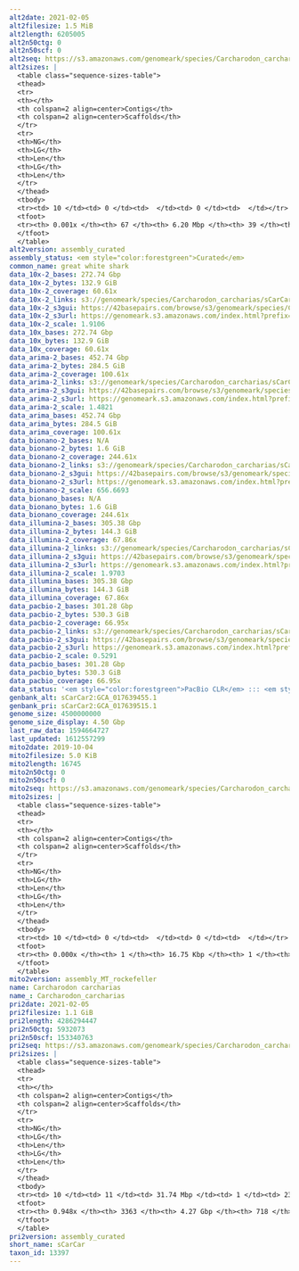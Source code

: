 ```yaml
---
alt2date: 2021-02-05
alt2filesize: 1.5 MiB
alt2length: 6205005
alt2n50ctg: 0
alt2n50scf: 0
alt2seq: https://s3.amazonaws.com/genomeark/species/Carcharodon_carcharias/sCarCar2/assembly_curated/sCarCar2.alt.cur.20210205.fasta.gz
alt2sizes: |
  <table class="sequence-sizes-table">
  <thead>
  <tr>
  <th></th>
  <th colspan=2 align=center>Contigs</th>
  <th colspan=2 align=center>Scaffolds</th>
  </tr>
  <tr>
  <th>NG</th>
  <th>LG</th>
  <th>Len</th>
  <th>LG</th>
  <th>Len</th>
  </tr>
  </thead>
  <tbody>
  <tr><td> 10 </td><td> 0 </td><td>  </td><td> 0 </td><td>  </td></tr>  <tr><td> 20 </td><td> 0 </td><td>  </td><td> 0 </td><td>  </td></tr>  <tr><td> 30 </td><td> 0 </td><td>  </td><td> 0 </td><td>  </td></tr>  <tr><td> 40 </td><td> 0 </td><td>  </td><td> 0 </td><td>  </td></tr>  <tr style="background-color:#cccccc;"><td> 50 </td><td> 0 </td><td>  </td><td> 0 </td><td>  </td></tr>  <tr><td> 60 </td><td> 0 </td><td>  </td><td> 0 </td><td>  </td></tr>  <tr><td> 70 </td><td> 0 </td><td>  </td><td> 0 </td><td>  </td></tr>  <tr><td> 80 </td><td> 0 </td><td>  </td><td> 0 </td><td>  </td></tr>  <tr><td> 90 </td><td> 0 </td><td>  </td><td> 0 </td><td>  </td></tr>  <tr><td> 100 </td><td> 0 </td><td>  </td><td> 0 </td><td>  </td></tr>  </tbody>
  <tfoot>
  <tr><th> 0.001x </th><th> 67 </th><th> 6.20 Mbp </th><th> 39 </th><th> 6.21 Mbp </th></tr>
  </tfoot>
  </table>
alt2version: assembly_curated
assembly_status: <em style="color:forestgreen">Curated</em>
common_name: great white shark
data_10x-2_bases: 272.74 Gbp
data_10x-2_bytes: 132.9 GiB
data_10x-2_coverage: 60.61x
data_10x-2_links: s3://genomeark/species/Carcharodon_carcharias/sCarCar2/genomic_data/10x/<br>
data_10x-2_s3gui: https://42basepairs.com/browse/s3/genomeark/species/Carcharodon_carcharias/sCarCar2/genomic_data/10x/
data_10x-2_s3url: https://genomeark.s3.amazonaws.com/index.html?prefix=species/Carcharodon_carcharias/sCarCar2/genomic_data/10x/
data_10x-2_scale: 1.9106
data_10x_bases: 272.74 Gbp
data_10x_bytes: 132.9 GiB
data_10x_coverage: 60.61x
data_arima-2_bases: 452.74 Gbp
data_arima-2_bytes: 284.5 GiB
data_arima-2_coverage: 100.61x
data_arima-2_links: s3://genomeark/species/Carcharodon_carcharias/sCarCar2/genomic_data/arima/<br>
data_arima-2_s3gui: https://42basepairs.com/browse/s3/genomeark/species/Carcharodon_carcharias/sCarCar2/genomic_data/arima/
data_arima-2_s3url: https://genomeark.s3.amazonaws.com/index.html?prefix=species/Carcharodon_carcharias/sCarCar2/genomic_data/arima/
data_arima-2_scale: 1.4821
data_arima_bases: 452.74 Gbp
data_arima_bytes: 284.5 GiB
data_arima_coverage: 100.61x
data_bionano-2_bases: N/A
data_bionano-2_bytes: 1.6 GiB
data_bionano-2_coverage: 244.61x
data_bionano-2_links: s3://genomeark/species/Carcharodon_carcharias/sCarCar2/genomic_data/bionano/<br>
data_bionano-2_s3gui: https://42basepairs.com/browse/s3/genomeark/species/Carcharodon_carcharias/sCarCar2/genomic_data/bionano/
data_bionano-2_s3url: https://genomeark.s3.amazonaws.com/index.html?prefix=species/Carcharodon_carcharias/sCarCar2/genomic_data/bionano/
data_bionano-2_scale: 656.6693
data_bionano_bases: N/A
data_bionano_bytes: 1.6 GiB
data_bionano_coverage: 244.61x
data_illumina-2_bases: 305.38 Gbp
data_illumina-2_bytes: 144.3 GiB
data_illumina-2_coverage: 67.86x
data_illumina-2_links: s3://genomeark/species/Carcharodon_carcharias/sCarCar2/genomic_data/illumina/<br>
data_illumina-2_s3gui: https://42basepairs.com/browse/s3/genomeark/species/Carcharodon_carcharias/sCarCar2/genomic_data/illumina/
data_illumina-2_s3url: https://genomeark.s3.amazonaws.com/index.html?prefix=species/Carcharodon_carcharias/sCarCar2/genomic_data/illumina/
data_illumina-2_scale: 1.9703
data_illumina_bases: 305.38 Gbp
data_illumina_bytes: 144.3 GiB
data_illumina_coverage: 67.86x
data_pacbio-2_bases: 301.28 Gbp
data_pacbio-2_bytes: 530.3 GiB
data_pacbio-2_coverage: 66.95x
data_pacbio-2_links: s3://genomeark/species/Carcharodon_carcharias/sCarCar2/genomic_data/pacbio/<br>
data_pacbio-2_s3gui: https://42basepairs.com/browse/s3/genomeark/species/Carcharodon_carcharias/sCarCar2/genomic_data/pacbio/
data_pacbio-2_s3url: https://genomeark.s3.amazonaws.com/index.html?prefix=species/Carcharodon_carcharias/sCarCar2/genomic_data/pacbio/
data_pacbio-2_scale: 0.5291
data_pacbio_bases: 301.28 Gbp
data_pacbio_bytes: 530.3 GiB
data_pacbio_coverage: 66.95x
data_status: '<em style="color:forestgreen">PacBio CLR</em> ::: <em style="color:forestgreen">10x</em> ::: <em style="color:forestgreen">Arima</em> ::: <em style="color:forestgreen">Illumina</em>'
genbank_alt: sCarCar2:GCA_017639455.1
genbank_pri: sCarCar2:GCA_017639515.1
genome_size: 4500000000
genome_size_display: 4.50 Gbp
last_raw_data: 1594664727
last_updated: 1612557299
mito2date: 2019-10-04
mito2filesize: 5.0 KiB
mito2length: 16745
mito2n50ctg: 0
mito2n50scf: 0
mito2seq: https://s3.amazonaws.com/genomeark/species/Carcharodon_carcharias/sCarCar2/assembly_MT_rockefeller/sCarCar2.MT.20191004.fasta.gz
mito2sizes: |
  <table class="sequence-sizes-table">
  <thead>
  <tr>
  <th></th>
  <th colspan=2 align=center>Contigs</th>
  <th colspan=2 align=center>Scaffolds</th>
  </tr>
  <tr>
  <th>NG</th>
  <th>LG</th>
  <th>Len</th>
  <th>LG</th>
  <th>Len</th>
  </tr>
  </thead>
  <tbody>
  <tr><td> 10 </td><td> 0 </td><td>  </td><td> 0 </td><td>  </td></tr>  <tr><td> 20 </td><td> 0 </td><td>  </td><td> 0 </td><td>  </td></tr>  <tr><td> 30 </td><td> 0 </td><td>  </td><td> 0 </td><td>  </td></tr>  <tr><td> 40 </td><td> 0 </td><td>  </td><td> 0 </td><td>  </td></tr>  <tr style="background-color:#cccccc;"><td> 50 </td><td> 0 </td><td style="background-color:#ff8888;">  </td><td> 0 </td><td style="background-color:#ff8888;">  </td></tr>  <tr><td> 60 </td><td> 0 </td><td>  </td><td> 0 </td><td>  </td></tr>  <tr><td> 70 </td><td> 0 </td><td>  </td><td> 0 </td><td>  </td></tr>  <tr><td> 80 </td><td> 0 </td><td>  </td><td> 0 </td><td>  </td></tr>  <tr><td> 90 </td><td> 0 </td><td>  </td><td> 0 </td><td>  </td></tr>  <tr><td> 100 </td><td> 0 </td><td>  </td><td> 0 </td><td>  </td></tr>  </tbody>
  <tfoot>
  <tr><th> 0.000x </th><th> 1 </th><th> 16.75 Kbp </th><th> 1 </th><th> 16.75 Kbp </th></tr>
  </tfoot>
  </table>
mito2version: assembly_MT_rockefeller
name: Carcharodon carcharias
name_: Carcharodon_carcharias
pri2date: 2021-02-05
pri2filesize: 1.1 GiB
pri2length: 4286294447
pri2n50ctg: 5932073
pri2n50scf: 153340763
pri2seq: https://s3.amazonaws.com/genomeark/species/Carcharodon_carcharias/sCarCar2/assembly_curated/sCarCar2.pri.cur.20210205.fasta.gz
pri2sizes: |
  <table class="sequence-sizes-table">
  <thead>
  <tr>
  <th></th>
  <th colspan=2 align=center>Contigs</th>
  <th colspan=2 align=center>Scaffolds</th>
  </tr>
  <tr>
  <th>NG</th>
  <th>LG</th>
  <th>Len</th>
  <th>LG</th>
  <th>Len</th>
  </tr>
  </thead>
  <tbody>
  <tr><td> 10 </td><td> 11 </td><td> 31.74 Mbp </td><td> 1 </td><td> 239.77 Mbp </td></tr>  <tr><td> 20 </td><td> 29 </td><td> 19.42 Mbp </td><td> 3 </td><td> 205.64 Mbp </td></tr>  <tr><td> 30 </td><td> 57 </td><td> 12.96 Mbp </td><td> 5 </td><td> 199.47 Mbp </td></tr>  <tr><td> 40 </td><td> 100 </td><td> 9.05 Mbp </td><td> 8 </td><td> 173.48 Mbp </td></tr>  <tr style="background-color:#cccccc;"><td> 50 </td><td> 162 </td><td style="background-color:#88ff88;"> 5.93 Mbp </td><td> 11 </td><td style="background-color:#88ff88;"> 153.34 Mbp </td></tr>  <tr><td> 60 </td><td> 258 </td><td> 3.77 Mbp </td><td> 14 </td><td> 137.46 Mbp </td></tr>  <tr><td> 70 </td><td> 416 </td><td> 2.13 Mbp </td><td> 17 </td><td> 118.54 Mbp </td></tr>  <tr><td> 80 </td><td> 738 </td><td> 0.95 Mbp </td><td> 22 </td><td> 54.60 Mbp </td></tr>  <tr><td> 90 </td><td> 1536 </td><td> 310.15 Kbp </td><td> 37 </td><td> 9.48 Mbp </td></tr>  <tr><td> 100 </td><td> 0 </td><td>  </td><td> 0 </td><td>  </td></tr>  </tbody>
  <tfoot>
  <tr><th> 0.948x </th><th> 3363 </th><th> 4.27 Gbp </th><th> 718 </th><th> 4.29 Gbp </th></tr>
  </tfoot>
  </table>
pri2version: assembly_curated
short_name: sCarCar
taxon_id: 13397
---
```

